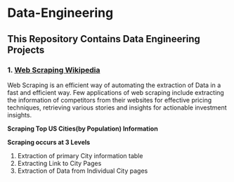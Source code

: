 # Data-Engineering
## This Repository Contains Data Engineering Projects

### 1. [Web Scraping Wikipedia](https://github.com/Sudhan30/Data-Engineering/tree/master/Web-Scraping%20Wikipedia)

Web Scraping is an efficient way of automating the extraction of Data in a fast and efficient way. Few applications of web scraping include extracting the information of competitors from their websites for effective pricing techniques, retrieving various stories and insights for actionable investment insights.

**Scraping Top US Cities(by Population) Information**

**Scraping occurs at 3 Levels**
1. Extraction of primary City information table
2. Extracting Link to City Pages
3. Extraction of Data from Individual City pages
